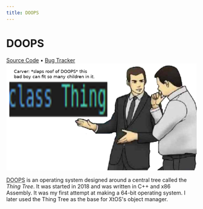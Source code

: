 ```yaml
---
title: DOOPS
---
```

<h1 class="page-title">DOOPS</h1>
<a href="https://git.sr.ht/~pch/doops" title="Source Code">Source Code</a> &bull; <a href="https://todo.sr.ht/~pch/doops" title="Bug Tracker">Bug Tracker</a><br>
<img src="media/img/classthing.png" alt="Carver: *slaps roof of doops* this bad boy can fit so many children in it">

<p>
	<abbr title="Dorper Object Oriented Programming System">DOOPS</abbr> is an operating system designed around a central tree called the <i>Thing Tree</i>.
	It was started in 2018 and was written in C++ and x86 Assembly. It was my first attempt at making a 64-bit operating system.
	I later used the Thing Tree as the base for XtOS's object manager.
</p>